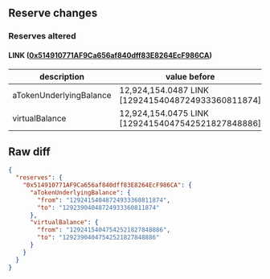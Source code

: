 ## Reserve changes

### Reserves altered

#### LINK ([0x514910771AF9Ca656af840dff83E8264EcF986CA](https://etherscan.io/address/0x514910771AF9Ca656af840dff83E8264EcF986CA))

| description | value before | value after |
| --- | --- | --- |
| aTokenUnderlyingBalance | 12,924,154.0487 LINK [12924154048724933360811874] | 12,923,904.0487 LINK [12923904048724933360811874] |
| virtualBalance | 12,924,154.0475 LINK [12924154047542521827848886] | 12,923,904.0475 LINK [12923904047542521827848886] |


## Raw diff

```json
{
  "reserves": {
    "0x514910771AF9Ca656af840dff83E8264EcF986CA": {
      "aTokenUnderlyingBalance": {
        "from": "12924154048724933360811874",
        "to": "12923904048724933360811874"
      },
      "virtualBalance": {
        "from": "12924154047542521827848886",
        "to": "12923904047542521827848886"
      }
    }
  }
}
```